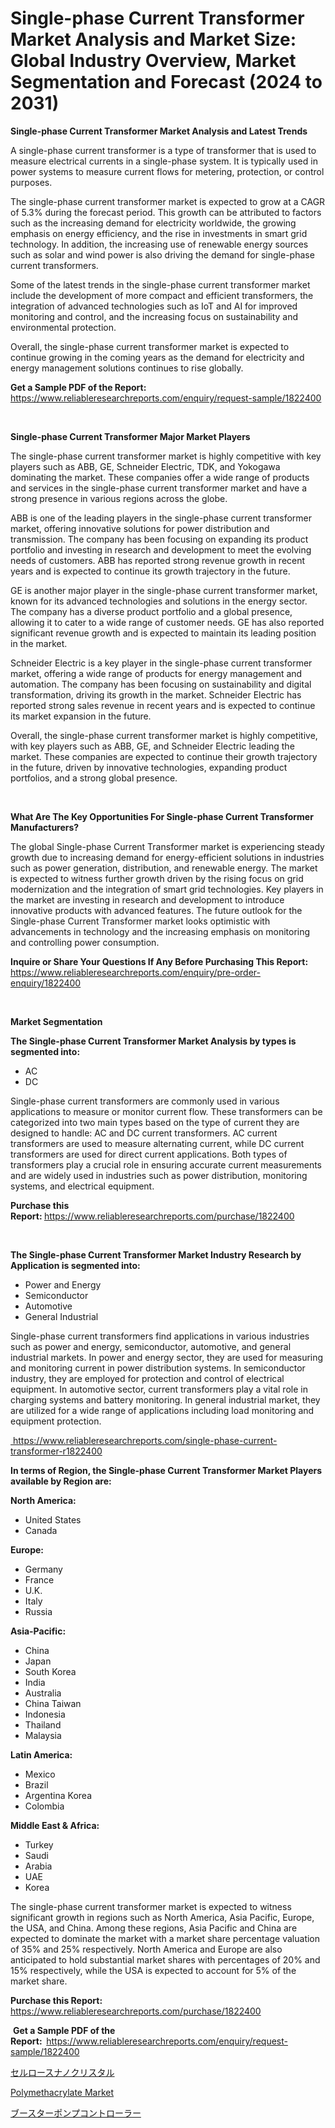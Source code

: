 <p><h1>Single-phase Current Transformer Market Analysis and Market Size: Global Industry Overview, Market Segmentation and Forecast (2024 to 2031)</h1></p><p><strong>Single-phase Current Transformer Market Analysis and Latest Trends</strong></p>
<p><p>A single-phase current transformer is a type of transformer that is used to measure electrical currents in a single-phase system. It is typically used in power systems to measure current flows for metering, protection, or control purposes.</p><p>The single-phase current transformer market is expected to grow at a CAGR of 5.3% during the forecast period. This growth can be attributed to factors such as the increasing demand for electricity worldwide, the growing emphasis on energy efficiency, and the rise in investments in smart grid technology. In addition, the increasing use of renewable energy sources such as solar and wind power is also driving the demand for single-phase current transformers.</p><p>Some of the latest trends in the single-phase current transformer market include the development of more compact and efficient transformers, the integration of advanced technologies such as IoT and AI for improved monitoring and control, and the increasing focus on sustainability and environmental protection.</p><p>Overall, the single-phase current transformer market is expected to continue growing in the coming years as the demand for electricity and energy management solutions continues to rise globally.</p></p>
<p><strong>Get a Sample PDF of the Report:&nbsp;</strong> <a href="https://www.reliableresearchreports.com/enquiry/request-sample/1822400">https://www.reliableresearchreports.com/enquiry/request-sample/1822400</a></p>
<p>&nbsp;</p>
<p><strong>Single-phase Current Transformer Major Market Players</strong></p>
<p><p>The single-phase current transformer market is highly competitive with key players such as ABB, GE, Schneider Electric, TDK, and Yokogawa dominating the market. These companies offer a wide range of products and services in the single-phase current transformer market and have a strong presence in various regions across the globe.</p><p>ABB is one of the leading players in the single-phase current transformer market, offering innovative solutions for power distribution and transmission. The company has been focusing on expanding its product portfolio and investing in research and development to meet the evolving needs of customers. ABB has reported strong revenue growth in recent years and is expected to continue its growth trajectory in the future.</p><p>GE is another major player in the single-phase current transformer market, known for its advanced technologies and solutions in the energy sector. The company has a diverse product portfolio and a global presence, allowing it to cater to a wide range of customer needs. GE has also reported significant revenue growth and is expected to maintain its leading position in the market.</p><p>Schneider Electric is a key player in the single-phase current transformer market, offering a wide range of products for energy management and automation. The company has been focusing on sustainability and digital transformation, driving its growth in the market. Schneider Electric has reported strong sales revenue in recent years and is expected to continue its market expansion in the future.</p><p>Overall, the single-phase current transformer market is highly competitive, with key players such as ABB, GE, and Schneider Electric leading the market. These companies are expected to continue their growth trajectory in the future, driven by innovative technologies, expanding product portfolios, and a strong global presence.</p></p>
<p>&nbsp;</p>
<p><strong>What Are The Key Opportunities For Single-phase Current Transformer Manufacturers?</strong></p>
<p><p>The global Single-phase Current Transformer market is experiencing steady growth due to increasing demand for energy-efficient solutions in industries such as power generation, distribution, and renewable energy. The market is expected to witness further growth driven by the rising focus on grid modernization and the integration of smart grid technologies. Key players in the market are investing in research and development to introduce innovative products with advanced features. The future outlook for the Single-phase Current Transformer market looks optimistic with advancements in technology and the increasing emphasis on monitoring and controlling power consumption.</p></p>
<p><strong>Inquire or Share Your Questions If Any Before Purchasing This Report:</strong> <a href="https://www.reliableresearchreports.com/enquiry/pre-order-enquiry/1822400">https://www.reliableresearchreports.com/enquiry/pre-order-enquiry/1822400</a></p>
<p>&nbsp;</p>
<p><strong>Market Segmentation</strong></p>
<p><strong>The Single-phase Current Transformer Market Analysis by types is segmented into:</strong></p>
<p><ul><li>AC</li><li>DC</li></ul></p>
<p><p>Single-phase current transformers are commonly used in various applications to measure or monitor current flow. These transformers can be categorized into two main types based on the type of current they are designed to handle: AC and DC current transformers. AC current transformers are used to measure alternating current, while DC current transformers are used for direct current applications. Both types of transformers play a crucial role in ensuring accurate current measurements and are widely used in industries such as power distribution, monitoring systems, and electrical equipment.</p></p>
<p><strong>Purchase this Report:&nbsp;</strong><a href="https://www.reliableresearchreports.com/purchase/1822400">https://www.reliableresearchreports.com/purchase/1822400</a></p>
<p>&nbsp;</p>
<p><strong>The Single-phase Current Transformer Market Industry Research by Application is segmented into:</strong></p>
<p><ul><li>Power and Energy</li><li>Semiconductor</li><li>Automotive</li><li>General Industrial</li></ul></p>
<p><p>Single-phase current transformers find applications in various industries such as power and energy, semiconductor, automotive, and general industrial markets. In power and energy sector, they are used for measuring and monitoring current in power distribution systems. In semiconductor industry, they are employed for protection and control of electrical equipment. In automotive sector, current transformers play a vital role in charging systems and battery monitoring. In general industrial market, they are utilized for a wide range of applications including load monitoring and equipment protection.</p></p>
<p><a href="https://www.reliableresearchreports.com/single-phase-current-transformer-r1822400">&nbsp;https://www.reliableresearchreports.com/single-phase-current-transformer-r1822400</a></p>
<p><strong>In terms of Region, the Single-phase Current Transformer Market Players available by Region are:</strong></p>
<p>
    <p> <strong> North America: </strong>
        <ul>
            <li>United States</li>
            <li>Canada</li>
        </ul>
        </p> 
    <p> <strong> Europe: </strong>
        <ul>
            <li>Germany</li>
            <li>France</li>
            <li>U.K.</li>
            <li>Italy</li>
            <li>Russia</li>
        </ul>
        </p> 
    <p> <strong> Asia-Pacific: </strong>
        <ul>
            <li>China</li>
            <li>Japan</li>
            <li>South Korea</li>
            <li>India</li>
            <li>Australia</li>
            <li>China Taiwan</li>
            <li>Indonesia</li>
            <li>Thailand</li>
            <li>Malaysia</li>
        </ul>
        </p> 
    <p> <strong> Latin America: </strong>
        <ul>
            <li>Mexico</li>
            <li>Brazil</li>
            <li>Argentina Korea</li>
            <li>Colombia</li>
        </ul>
        </p> 
    <p> <strong> Middle East & Africa: </strong>
        <ul>
            <li>Turkey</li>
            <li>Saudi</li>
            <li>Arabia</li>
            <li>UAE</li>
            <li>Korea</li>
        </ul>
    </p>
    </p>
<p><p>The single-phase current transformer market is expected to witness significant growth in regions such as North America, Asia Pacific, Europe, the USA, and China. Among these regions, Asia Pacific and China are expected to dominate the market with a market share percentage valuation of 35% and 25% respectively. North America and Europe are also anticipated to hold substantial market shares with percentages of 20% and 15% respectively, while the USA is expected to account for 5% of the market share.</p></p>
<p><strong>Purchase this Report: </strong><a href="https://www.reliableresearchreports.com/purchase/1822400">https://www.reliableresearchreports.com/purchase/1822400</a></p>
<p>&nbsp;<strong>Get a Sample PDF of the Report:&nbsp;&nbsp;</strong><a href="https://www.reliableresearchreports.com/enquiry/request-sample/1822400">https://www.reliableresearchreports.com/enquiry/request-sample/1822400</a></p>
<p><strong></strong></p>
<p><p><a href="https://github.com/JacksonWiza1924/Market-Research-Report-List-1/blob/main/804651441116.md">セルロースナノクリスタル</a></p><p><a href="https://ivy-potential-64b.notion.site/Polymethacrylate-Market-Competitive-Analysis-Market-Trends-and-Forecast-to-2031-2105cbbe9db5413692833438eca60938">Polymethacrylate Market</a></p><p><a href="https://github.com/hwbcz413288296/Market-Research-Report-List-1/blob/main/702429141114.md">ブースターポンプコントローラー</a></p></p>